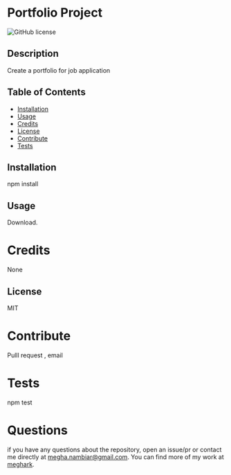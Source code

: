 
# Portfolio Project


![GitHub license](https://img.shields.io/badge/license-MIT-green) 



## Description
    
Create a portfolio for job application
   
    
## Table of Contents
    
- [Installation](#installation)
- [Usage](#usage)
- [Credits](#credits)
- [License](#license)
- [Contribute](#contribute)
- [Tests](#tests)
    
       
## Installation
    
npm install
    
## Usage
    
Download.


# Credits

None

           
## License
    
MIT  


# Contribute

Pulll request , email
        


# Tests

npm test




# Questions

if you have any questions about the repository, open an issue/pr or contact me directly at megha.nambiar@gmail.com.
You can find more of my work at [meghark](https://github.com/meghark).

    